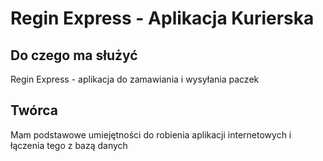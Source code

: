 # Regin Express - Aplikacja Kurierska

## Do czego ma służyć

Regin Express - aplikacja do zamawiania i wysyłania paczek

## Twórca

Mam podstawowe umiejętności do robienia aplikacji internetowych i łączenia tego z bazą danych
